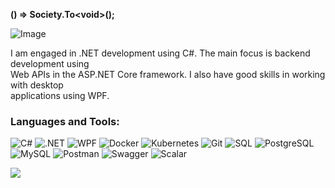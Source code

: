 **() => Society.To&lt;void&gt;();**

<body>
     <div>
        <img src="4af796ba201b5443d8ea5e45614de3f2.gif" alt="Image">
    </div>
    <p>
        I am engaged in .NET development using C#. The main focus is backend development using<br> 
         Web APIs in the ASP.NET Core framework. I also have good skills in working with desktop<br>  
         applications using WPF.
    </p>
</body>

### Languages and Tools:
![C#](https://img.shields.io/badge/-C%23-090909?style=for-the-badge&logo=c-sharp&logoColor=white)
![.NET](https://img.shields.io/badge/-.NET-090909?style=for-the-badge&logo=dotnet)
![WPF](https://img.shields.io/badge/-WPF-090909?style=for-the-badge&logo=dotnet)
![Docker](https://img.shields.io/badge/-Docker-090909?style=for-the-badge&logo=docker)
![Kubernetes](https://img.shields.io/badge/-Kubernetes-090909?style=for-the-badge&logo=kubernetes)
![Git](https://img.shields.io/badge/-Git-090909?style=for-the-badge&logo=git)
![SQL](https://img.shields.io/badge/-SQL-090909?style=for-the-badge&logo=database)
![PostgreSQL](https://img.shields.io/badge/-PostgreSQL-090909?style=for-the-badge&logo=postgresql)
![MySQL](https://img.shields.io/badge/-MySQL-090909?style=for-the-badge&logo=mysql)
![Postman](https://img.shields.io/badge/-Postman-090909?style=for-the-badge&logo=postman)
![Swagger](https://img.shields.io/badge/-Swagger-090909?style=for-the-badge&logo=swagger)
![Scalar](https://img.shields.io/badge/-Scalar-090909?style=for-the-badge&logo=scalar)

<div align="left">
  <img src="https://visitor-badge.laobi.icu/badge?page_id=1args.1args&"/>
</div> 
